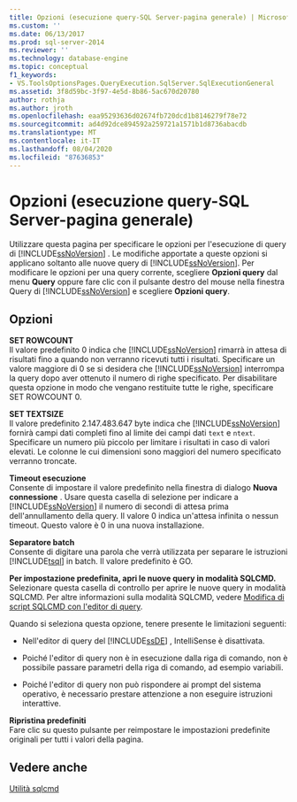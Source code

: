 ```yaml
---
title: Opzioni (esecuzione query-SQL Server-pagina generale) | Microsoft Docs
ms.custom: ''
ms.date: 06/13/2017
ms.prod: sql-server-2014
ms.reviewer: ''
ms.technology: database-engine
ms.topic: conceptual
f1_keywords:
- VS.ToolsOptionsPages.QueryExecution.SqlServer.SqlExecutionGeneral
ms.assetid: 3f8d59bc-3f97-4e5d-8b86-5ac670d20780
author: rothja
ms.author: jroth
ms.openlocfilehash: eaa95293636d02674fb720dcd1b8146279f78e72
ms.sourcegitcommit: ad4d92dce894592a259721a1571b1d8736abacdb
ms.translationtype: MT
ms.contentlocale: it-IT
ms.lasthandoff: 08/04/2020
ms.locfileid: "87636853"
---
```

# <a name="options-query-execution-sql-server-general-page"></a>Opzioni (esecuzione query-SQL Server-pagina generale)
  Utilizzare questa pagina per specificare le opzioni per l'esecuzione di query di [!INCLUDE[ssNoVersion](../includes/ssnoversion-md.md)] . Le modifiche apportate a queste opzioni si applicano soltanto alle nuove query di [!INCLUDE[ssNoVersion](../includes/ssnoversion-md.md)]. Per modificare le opzioni per una query corrente, scegliere **Opzioni query** dal menu **Query** oppure fare clic con il pulsante destro del mouse nella finestra Query di [!INCLUDE[ssNoVersion](../includes/ssnoversion-md.md)] e scegliere **Opzioni query**.  
  
## <a name="options"></a>Opzioni  
 **SET ROWCOUNT**  
 Il valore predefinito 0 indica che [!INCLUDE[ssNoVersion](../includes/ssnoversion-md.md)] rimarrà in attesa di risultati fino a quando non verranno ricevuti tutti i risultati. Specificare un valore maggiore di 0 se si desidera che [!INCLUDE[ssNoVersion](../includes/ssnoversion-md.md)] interrompa la query dopo aver ottenuto il numero di righe specificato. Per disabilitare questa opzione in modo che vengano restituite tutte le righe, specificare SET ROWCOUNT 0.  
  
 **SET TEXTSIZE**  
 Il valore predefinito 2.147.483.647 byte indica che [!INCLUDE[ssNoVersion](../includes/ssnoversion-md.md)] fornirà campi dati completi fino al limite dei campi dati `text` e `ntext`. Specificare un numero più piccolo per limitare i risultati in caso di valori elevati. Le colonne le cui dimensioni sono maggiori del numero specificato verranno troncate.  
  
 **Timeout esecuzione**  
 Consente di impostare il valore predefinito nella finestra di dialogo **Nuova connessione** . Usare questa casella di selezione per indicare a [!INCLUDE[ssNoVersion](../includes/ssnoversion-md.md)] il numero di secondi di attesa prima dell'annullamento della query. Il valore 0 indica un'attesa infinita o nessun timeout. Questo valore è 0 in una nuova installazione.  
  
 **Separatore batch**  
 Consente di digitare una parola che verrà utilizzata per separare le istruzioni [!INCLUDE[tsql](../includes/tsql-md.md)] in batch. Il valore predefinito è GO.  
  
 **Per impostazione predefinita, apri le nuove query in modalità SQLCMD.**  
 Selezionare questa casella di controllo per aprire le nuove query in modalità SQLCMD. Per altre informazioni sulla modalità SQLCMD, vedere [Modifica di script SQLCMD con l'editor di query](../relational-databases/scripting/edit-sqlcmd-scripts-with-query-editor.md).  
  
 Quando si seleziona questa opzione, tenere presente le limitazioni seguenti:  
  
-   Nell'editor di query del [!INCLUDE[ssDE](../includes/ssde-md.md)] , IntelliSense è disattivata.  
  
-   Poiché l'editor di query non è in esecuzione dalla riga di comando, non è possibile passare parametri della riga di comando, ad esempio variabili.  
  
-   Poiché l'editor di query non può rispondere ai prompt del sistema operativo, è necessario prestare attenzione a non eseguire istruzioni interattive.  
  
 **Ripristina predefiniti**  
 Fare clic su questo pulsante per reimpostare le impostazioni predefinite originali per tutti i valori della pagina.  
  
## <a name="see-also"></a>Vedere anche  
 [Utilità sqlcmd](../tools/sqlcmd-utility.md)  
  
  
